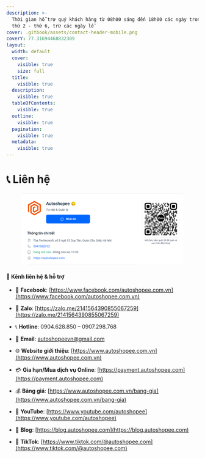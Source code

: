 ```yaml
---
description: >-
  Thời gian hỗ trợ quý khách hàng từ 08h00 sáng đến 18h00 các ngày trong tuần từ
  thứ 2 - thứ 6, trừ các ngày lễ
cover: .gitbook/assets/contact-header-mobile.png
coverY: 77.31694468832309
layout:
  width: default
  cover:
    visible: true
    size: full
  title:
    visible: true
  description:
    visible: true
  tableOfContents:
    visible: true
  outline:
    visible: true
  pagination:
    visible: true
  metadata:
    visible: true
---
```


# 📞 Liên hệ

<figure><img src=".gitbook/assets/image (6) (1) (1) (1) (1).png" alt=""><figcaption></figcaption></figure>

#### 📌 Kênh liên hệ & hỗ trợ

* 💬 **Facebook**: [https://www.facebook.com/autoshopee.com.vn](https://www.facebook.com/autoshopee.com.vn)
* 💬 **Zalo**: [https://zalo.me/2141564390855067259](https://zalo.me/2141564390855067259)
* 📞 **Hotline**: 0904.628.850 – 0907.298.768
* 📧 **Email**: autoshopeevn@gmail.com



* 🌐 **Website giới thiệu**: [https://www.autoshopee.com.vn](https://www.autoshopee.com.vn)
* 💳 **Gia hạn/Mua dịch vụ Online**: [https://payment.autoshopee.com](https://payment.autoshopee.com)



* 💰 **Bảng giá**: [https://www.autoshopee.com.vn/bang-gia](https://www.autoshopee.com.vn/bang-gia)
* 🎥 **YouTube**: [https://www.youtube.com/autoshopee](https://www.youtube.com/autoshopee)
* 📰 **Blog**: [https://blog.autoshopee.com](https://blog.autoshopee.com)
* 🎵 **TikTok**: [https://www.tiktok.com/@autoshopee.com](https://www.tiktok.com/@autoshopee.com)
